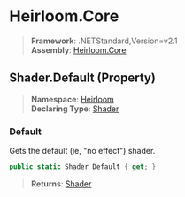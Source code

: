 # Heirloom.Core

> **Framework**: .NETStandard,Version=v2.1  
> **Assembly**: [Heirloom.Core][0]

## Shader.Default (Property)

> **Namespace**: [Heirloom][0]  
> **Declaring Type**: [Shader][1]

### Default

Gets the default (ie, "no effect") shader.

```cs
public static Shader Default { get; }
```

> **Returns**: [Shader][1]

[0]: ../../../Heirloom.Core.md
[1]: ../Shader.md
